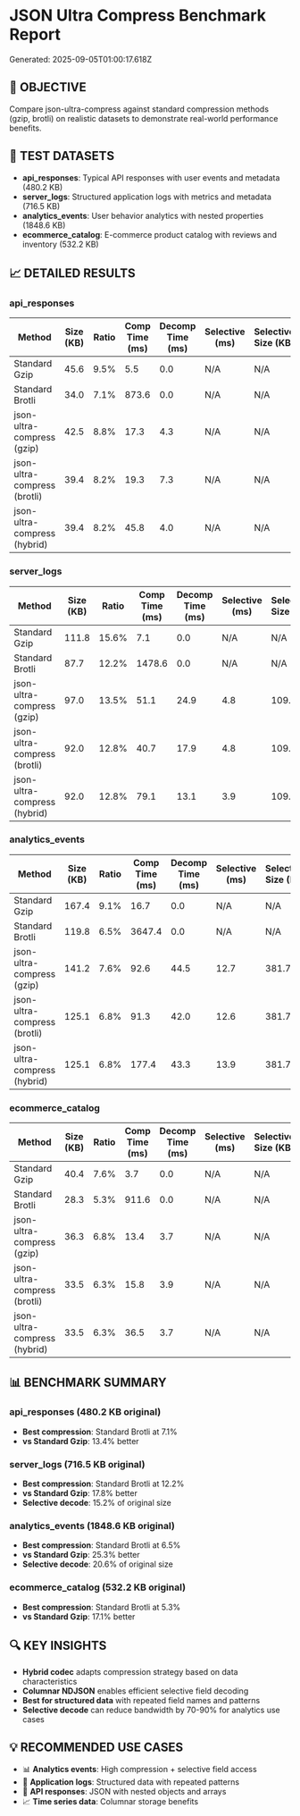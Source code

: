 # JSON Ultra Compress Benchmark Report

Generated: 2025-09-05T01:00:17.618Z

## 🎯 OBJECTIVE

Compare json-ultra-compress against standard compression methods (gzip, brotli) on realistic datasets to demonstrate real-world performance benefits.

## 🧪 TEST DATASETS

- **api_responses**: Typical API responses with user events and metadata (480.2 KB)
- **server_logs**: Structured application logs with metrics and metadata (716.5 KB)
- **analytics_events**: User behavior analytics with nested properties (1848.6 KB)
- **ecommerce_catalog**: E-commerce product catalog with reviews and inventory (532.2 KB)

## 📈 DETAILED RESULTS

### api_responses

| Method                       | Size (KB) | Ratio | Comp Time (ms) | Decomp Time (ms) | Selective (ms) | Selective Size (KB) |
|------------------------------|-----------|-------|----------------|------------------|----------------|---------------------|
| Standard Gzip                | 45.6      | 9.5%  | 5.5            | 0.0              | N/A            | N/A                 |
| Standard Brotli              | 34.0      | 7.1%  | 873.6          | 0.0              | N/A            | N/A                 |
| json-ultra-compress (gzip)   | 42.5      | 8.8%  | 17.3           | 4.3              | N/A            | N/A                 |
| json-ultra-compress (brotli) | 39.4      | 8.2%  | 19.3           | 7.3              | N/A            | N/A                 |
| json-ultra-compress (hybrid) | 39.4      | 8.2%  | 45.8           | 4.0              | N/A            | N/A                 |

### server_logs

| Method                       | Size (KB) | Ratio | Comp Time (ms) | Decomp Time (ms) | Selective (ms) | Selective Size (KB) |
|------------------------------|-----------|-------|----------------|------------------|----------------|---------------------|
| Standard Gzip                | 111.8     | 15.6% | 7.1            | 0.0              | N/A            | N/A                 |
| Standard Brotli              | 87.7      | 12.2% | 1478.6         | 0.0              | N/A            | N/A                 |
| json-ultra-compress (gzip)   | 97.0      | 13.5% | 51.1           | 24.9             | 4.8            | 109.2               |
| json-ultra-compress (brotli) | 92.0      | 12.8% | 40.7           | 17.9             | 4.8            | 109.2               |
| json-ultra-compress (hybrid) | 92.0      | 12.8% | 79.1           | 13.1             | 3.9            | 109.2               |

### analytics_events

| Method                       | Size (KB) | Ratio | Comp Time (ms) | Decomp Time (ms) | Selective (ms) | Selective Size (KB) |
|------------------------------|-----------|-------|----------------|------------------|----------------|---------------------|
| Standard Gzip                | 167.4     | 9.1%  | 16.7           | 0.0              | N/A            | N/A                 |
| Standard Brotli              | 119.8     | 6.5%  | 3647.4         | 0.0              | N/A            | N/A                 |
| json-ultra-compress (gzip)   | 141.2     | 7.6%  | 92.6           | 44.5             | 12.7           | 381.7               |
| json-ultra-compress (brotli) | 125.1     | 6.8%  | 91.3           | 42.0             | 12.6           | 381.7               |
| json-ultra-compress (hybrid) | 125.1     | 6.8%  | 177.4          | 43.3             | 13.9           | 381.7               |

### ecommerce_catalog

| Method                       | Size (KB) | Ratio | Comp Time (ms) | Decomp Time (ms) | Selective (ms) | Selective Size (KB) |
|------------------------------|-----------|-------|----------------|------------------|----------------|---------------------|
| Standard Gzip                | 40.4      | 7.6%  | 3.7            | 0.0              | N/A            | N/A                 |
| Standard Brotli              | 28.3      | 5.3%  | 911.6          | 0.0              | N/A            | N/A                 |
| json-ultra-compress (gzip)   | 36.3      | 6.8%  | 13.4           | 3.7              | N/A            | N/A                 |
| json-ultra-compress (brotli) | 33.5      | 6.3%  | 15.8           | 3.9              | N/A            | N/A                 |
| json-ultra-compress (hybrid) | 33.5      | 6.3%  | 36.5           | 3.7              | N/A            | N/A                 |


## 📊 BENCHMARK SUMMARY

### api_responses (480.2 KB original)
- **Best compression**: Standard Brotli at 7.1%
- **vs Standard Gzip**: 13.4% better

### server_logs (716.5 KB original)
- **Best compression**: Standard Brotli at 12.2%
- **vs Standard Gzip**: 17.8% better
- **Selective decode**: 15.2% of original size

### analytics_events (1848.6 KB original)
- **Best compression**: Standard Brotli at 6.5%
- **vs Standard Gzip**: 25.3% better
- **Selective decode**: 20.6% of original size

### ecommerce_catalog (532.2 KB original)
- **Best compression**: Standard Brotli at 5.3%
- **vs Standard Gzip**: 17.1% better

## 🔍 KEY INSIGHTS

- **Hybrid codec** adapts compression strategy based on data characteristics
- **Columnar NDJSON** enables efficient selective field decoding
- **Best for structured data** with repeated field names and patterns
- **Selective decode** can reduce bandwidth by 70-90% for analytics use cases

## 💡 RECOMMENDED USE CASES

- 📊 **Analytics events**: High compression + selective field access
- 🚨 **Application logs**: Structured data with repeated patterns
- 🛒 **API responses**: JSON with nested objects and arrays
- 📈 **Time series data**: Columnar storage benefits
